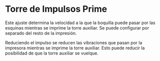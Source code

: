 Torre de Impulsos Prime
====
Este ajuste determina la velocidad a la que la boquilla puede pasar por las esquinas mientras se imprime la torre auxiliar. Se puede configurar por separado del resto de la impresión.

Reduciendo el impulso se reducen las vibraciones que pasan por la impresora mientras se imprime la torre auxiliar. Esto puede reducir la posibilidad de que la torre auxiliar se vuelque.

<!--if cura_version <= 4.1:El impulso de la torre de imprimación tiene un efecto significativo si se utiliza la [torre auxiliar cuadrada](../dual/prime_tower_circular.md), porque realmente hay esquinas que tomar. Con una torre auxiliar redonda, el efecto de este ajuste de impulso es insignificante, ya que las esquinas de la torre auxiliar son todas muy obtusas. No hay mucho cambio de dirección, por lo que incluso una pequeña cantidad de impulso permite que la boquilla continúe a la máxima velocidad.